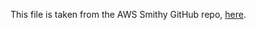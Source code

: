 This file is taken from the AWS Smithy GitHub repo, [here](https://github.com/awslabs/smithy/blob/master/smithy-model/src/main/resources/software/amazon/smithy/model/loader/prelude-traits.smithy).

